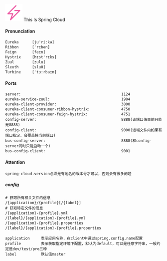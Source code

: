 <div align="left">
<img src=".github/spring-cloud-logo-twinkling.svg" width=55 />
This Is Spring Cloud
</div>

#### Pronunciation

```text
Eureka      [juˈriːkə] 
Ribbon      [ˈrɪbən]
Feign       [feɪn]
Hystrix     [hɪst'rɪks]
Zuul        [zulu]
Sleuth      [sluθ]
Turbine     [ˈtɜ:rbaɪn]
```

#### Ports

```text
server:                                             1124
eureka-service-zuul:                                1984
eureka-client-provider:                             3800
eureka-client-consumer-ribbon-hystrix:              4750
eureka-client-consumer-feign-hystrix:               4751
config-server:                                      8888(该端口值目前只能是8888)
config-client:                                      9000(远端文件内如果有端口指定，会覆盖掉当前端口)
bus-config-server:                                  8888(和config-server同时只能启动一个)
bus-config-client:                                  9001

```

#### Attention

```text
spring-cloud.version必须是有地名的版本号才可以，否则会有很多问题
```


##### config

```text
# 获取所有相关文件的信息
/{application}/{profile}[/{label}]
# 获取特定文件的信息
/{application}-{profile}.yml
/{label}/{application}-{profile}.yml
/{application}-{profile}.properties
/{label}/{application}-{profile}.properties 

application     表示应用名称，在client中通过spring.config.name配置
profile         表示获取指定环境下配置，默认为default，可以是任意字符串，一般约定是dev/test/pro三种
label           默认值master
```
